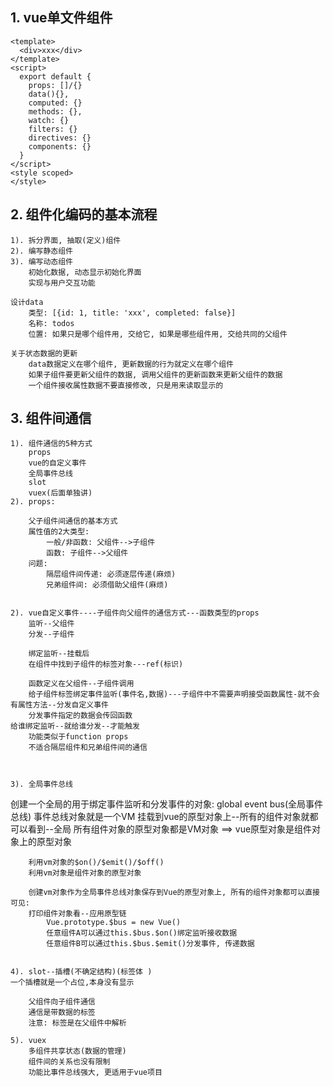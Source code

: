 ## 1. vue单文件组件
    <template>
      <div>xxx</div>
    </template>
    <script>
      export default {
        props: []/{}
        data(){},
        computed: {}
        methods: {},
        watch: {}
        filters: {}
        directives: {}
        components: {}
      }
    </script>
    <style scoped>
    </style>

## 2. 组件化编码的基本流程
    1). 拆分界面, 抽取(定义)组件
    2). 编写静态组件
    3). 编写动态组件
        初始化数据, 动态显示初始化界面
        实现与用户交互功能

    设计data
        类型: [{id: 1, title: 'xxx', completed: false}]
        名称: todos
        位置: 如果只是哪个组件用, 交给它, 如果是哪些组件用, 交给共同的父组件
    
    关于状态数据的更新
        data数据定义在哪个组件, 更新数据的行为就定义在哪个组件
        如果子组件要更新父组件的数据, 调用父组件的更新函数来更新父组件的数据
        一个组件接收属性数据不要直接修改, 只是用来读取显示的

## 3. 组件间通信
    1). 组件通信的5种方式
        props
        vue的自定义事件
        全局事件总线
        slot
        vuex(后面单独讲)
    2). props:
        
        父子组件间通信的基本方式
        属性值的2大类型:
            一般/非函数: 父组件-->子组件
            函数: 子组件-->父组件
        问题: 
            隔层组件间传递: 必须逐层传递(麻烦)
            兄弟组件间: 必须借助父组件(麻烦)
    
    
    2). vue自定义事件----子组件向父组件的通信方式---函数类型的props
        监听--父组件
        分发--子组件

        绑定监听--挂载后
        在组件中找到子组件的标签对象---ref(标识)

        函数定义在父组件--子组件调用
        给子组件标签绑定事件监听(事件名,数据)---子组件中不需要声明接受函数属性-就不会有属性方法--分发自定义事件
        分发事件指定的数据会传回函数
    给谁绑定监听--就给谁分发--才能触发
        功能类似于function props
        不适合隔层组件和兄弟组件间的通信
    
    
    
    3). 全局事件总线

创建一个全局的用于绑定事件监听和分发事件的对象: global event bus(全局事件总线)
事件总线对象就是一个VM
挂载到vue的原型对象上--所有的组件对象就都可以看到--全局
所有组件对象的原型对象都是VM对象 ==>  vue原型对象是组件对象上的原型对象

        利用vm对象的$on()/$emit()/$off()
        利用vm对象是组件对象的原型对象
        
        创建vm对象作为全局事件总线对象保存到Vue的原型对象上, 所有的组件对象都可以直接可见:
        打印组件对象看--应用原型链
            Vue.prototype.$bus = new Vue()
            任意组件A可以通过this.$bus.$on()绑定监听接收数据
            任意组件B可以通过this.$bus.$emit()分发事件, 传递数据
    
    
    4). slot--插槽(不确定结构)(标签体 )
    一个插槽就是一个占位,本身没有显示

        父组件向子组件通信
        通信是带数据的标签
        注意: 标签是在父组件中解析

    5). vuex
        多组件共享状态(数据的管理)
        组件间的关系也没有限制
        功能比事件总线强大, 更适用于vue项目